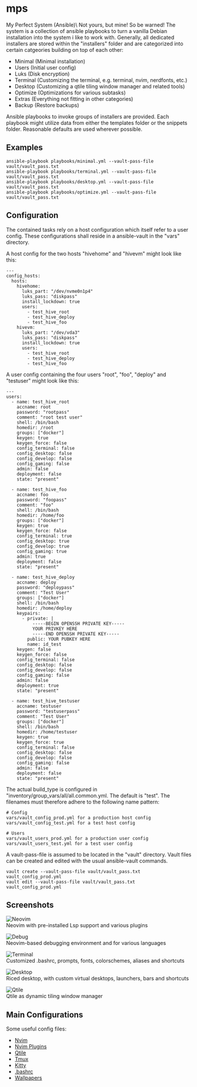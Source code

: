 # mps

My Perfect System (Ansible)\\
Not yours, but mine! So be warned!
The system is a collection of ansible playbooks to turn a vanilla
Debian installation into the system i like to work with.
Generally, all dedicated installers are stored within the "installers" folder
and are categorized into certain catgeories building on top of each other:

- Minimal (Minimal installation)
- Users (Initial user config)
- Luks (Disk encryption)
- Terminal (Customizing the terminal, e.g. terminal, nvim, nerdfonts, etc.)
- Desktop (Customizing a qtile tiling window manager and related tools)
- Optimize (Optimizations for various subtasks)
- Extras (Everything not fitting in other categories)
- Backup (Restore backups)

Ansible playbooks to invoke groups of installers are provided.
Each playbook might utilize data from either the templates folder
or the snippets folder.
Reasonable defaults are used wherever possible.

## Examples

```
ansible-playbook playbooks/minimal.yml --vault-pass-file vault/vault_pass.txt
ansible-playbook playbooks/terminal.yml --vault-pass-file vault/vault_pass.txt
ansible-playbook playbooks/desktop.yml --vault-pass-file vault/vault_pass.txt
ansible-playbook playbooks/optimize.yml --vault-pass-file vault/vault_pass.txt
```

## Configuration

The contained tasks rely on a host configuration which itself refer to a user config.
These configurations shall reside in a ansible-vault in the "vars" directory.

A host config for the two hosts "hivehome" and "hivevm" might look like this:

```
---
config_hosts:
  hosts:
    hivehome:
      luks_part: "/dev/nvme0n1p4"
      luks_pass: "diskpass"
      install_lockdown: true
      users:
        - test_hive_root
        - test_hive_deploy
        - test_hive_foo
    hivevm:
      luks_part: "/dev/vda3"
      luks_pass: "diskpass"
      install_lockdown: true
      users:
        - test_hive_root
        - test_hive_deploy
        - test_hive_foo

```

A user config containing the four users "root", "foo", "deploy"
and "testuser" might look like this:

```
---
users:
  - name: test_hive_root
    accname: root
    password: "rootpass"
    comment: "root test user"
    shell: /bin/bash
    homedir: /root
    groups: ["docker"]
    keygen: true
    keygen_force: false
    config_terminal: false
    config_desktop: false
    config_develop: false
    config_gaming: false
    admin: false
    deployment: false
    state: "present"

  - name: test_hive_foo
    accname: foo
    password: "foopass"
    comment: "foo"
    shell: /bin/bash
    homedir: /home/foo
    groups: ["docker"]
    keygen: true
    keygen_force: false
    config_terminal: true
    config_desktop: true
    config_develop: true
    config_gaming: true
    admin: true
    deployment: false
    state: "present"

  - name: test_hive_deploy
    accname: deploy
    password: "deploypass"
    comment: "Test User"
    groups: ["docker"]
    shell: /bin/bash
    homedir: /home/deploy
    keypairs:
      - private: |
          -----BEGIN OPENSSH PRIVATE KEY-----
          YOUR PRIVKEY HERE
          -----END OPENSSH PRIVATE KEY-----
        public: YOUR PUBKEY HERE
        name: id_test
    keygen: false
    keygen_force: false
    config_terminal: false
    config_desktop: false
    config_develop: false
    config_gaming: false
    admin: false
    deployment: true
    state: "present"

  - name: test_hive_testuser
    accname: testuser
    password: "testuserpass"
    comment: "Test User"
    groups: ["docker"]
    shell: /bin/bash
    homedir: /home/testuser
    keygen: true
    keygen_force: true
    config_terminal: false
    config_desktop: false
    config_develop: false
    config_gaming: false
    admin: false
    deployment: false
    state: "present"

```

The actual build_type is configured in "inventory/group_vars/all/all.common.yml.
The default is "test".
The filenames must therefore adhere to the following name pattern:

```
# Config
vars/vault_config_prod.yml for a production host config
vars/vault_config_test.yml for a test host config

# Users
vars/vault_users_prod.yml for a production user config
vars/vault_users_test.yml for a test user config
```

A vault-pass-file is assumed to be located in the "vault" directory.
Vault files can be created and edited with the usual ansible-vault commands.

```
vault create --vault-pass-file vault/vault_pass.txt vault_config_prod.yml
vault edit --vault-pass-file vault/vault_pass.txt vault_config_prod.yml
```

## Screenshots

![Neovim](screenshots/nvim.png) \
Neovim with pre-installed Lsp support and various plugins

![Debug](screenshots/debug.png) \
Neovim-based debugging environment and for various languages

![Terminal](screenshots/kitty.png) \
Customized .bashrc, prompts, fonts, colorschemes, aliases and shortcuts

![Desktop](screenshots/desktop.png) \
Riced desktop, with custom virtual desktops, launchers, bars and shortcuts

![Qtile](screenshots/qtile.png) \
Qtile as dynamic tiling window manager

## Main Configurations

Some useful config files:

- [Nvim](https://github.com/mpsffap/mps/blob/main/templates/dotfiles/.config/nvim/lua/main/keymap.lua)
- [Nvim Plugins](https://github.com/mpsffap/mps/blob/main/templates/dotfiles/.config/nvim/lua/config)
- [Qtile](https://github.com/mpsffap/mps/blob/main/templates/dotfiles/.config/qtile/keybinds.py)
- [Tmux](https://github.com/mpsffap/mps/blob/main/templates/dotfiles/.config/tmux/tmux.conf.local)
- [Kitty](https://github.com/mpsffap/mps/blob/main/templates/dotfiles/.config/kitty/kitty.conf)
- [.bashrc](https://github.com/mpsffap/mps/blob/main/templates/dotfiles/.config/.bashrc)
- [Wallpapers](https://github.com/mpsffap/mps/blob/main/templates/dotfiles/.config/images)
